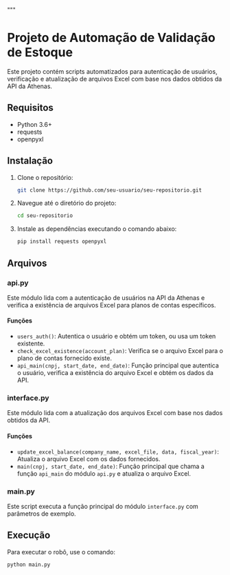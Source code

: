 """
# Projeto de Automação de Validação de Estoque

Este projeto contém scripts automatizados para autenticação de usuários, verificação e atualização de arquivos Excel com base nos dados obtidos da API da Athenas.

## Requisitos

- Python 3.6+
- requests
- openpyxl

## Instalação

1. Clone o repositório:
    ```bash
   git clone https://github.com/seu-usuario/seu-repositorio.git
    ```
2. Navegue até o diretório do projeto:
    ```bash
   cd seu-repositorio
    ```
3. Instale as dependências executando o comando abaixo:
    ```bash
   pip install requests openpyxl
    ```

## Arquivos

### api.py

Este módulo lida com a autenticação de usuários na API da Athenas e verifica a existência de arquivos Excel para planos de contas específicos.

#### Funções

- `users_auth()`: Autentica o usuário e obtém um token, ou usa um token existente.
- `check_excel_existence(account_plan)`: Verifica se o arquivo Excel para o plano de contas fornecido existe.
- `api_main(cnpj, start_date, end_date)`: Função principal que autentica o usuário, verifica a existência do arquivo Excel e obtém os dados da API.

### interface.py

Este módulo lida com a atualização dos arquivos Excel com base nos dados obtidos da API.

#### Funções

- `update_excel_balance(company_name, excel_file, data, fiscal_year)`: Atualiza o arquivo Excel com os dados fornecidos.
- `main(cnpj, start_date, end_date)`: Função principal que chama a função `api_main` do módulo `api.py` e atualiza o arquivo Excel.

### main.py

Este script executa a função principal do módulo `interface.py` com parâmetros de exemplo.

## Execução

Para executar o robô, use o comando:
```bash
python main.py
```

